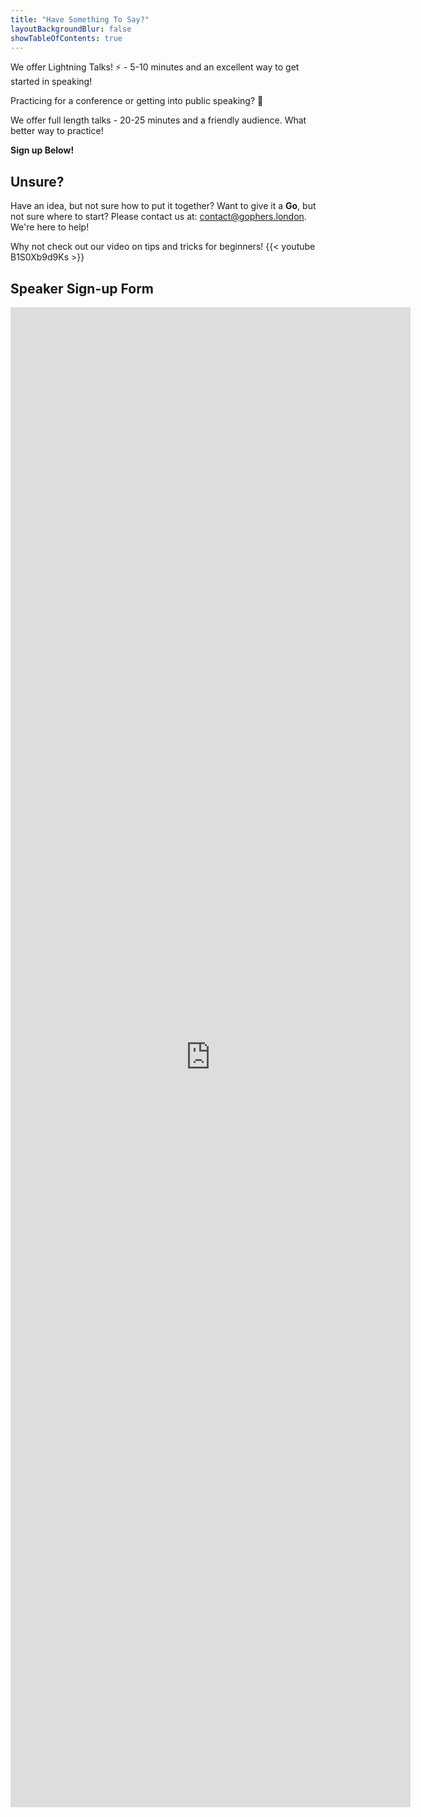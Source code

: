 ```yaml
---
title: "Have Something To Say?"
layoutBackgroundBlur: false
showTableOfContents: true
---
```


We offer Lightning Talks! ⚡ - 5-10 minutes and an excellent way to get started in speaking!

Practicing for a conference or getting into public speaking? 🤔

We offer full length talks - 20-25 minutes and a friendly audience. What better way to practice!

**Sign up Below!**

## Unsure?
Have an idea, but not sure how to put it together? Want to give it a **Go**, but not sure where to start?
Please contact us at: [contact@gophers.london](mailto:contact@gophers.london). We're here to help!

Why not check out our video on tips and tricks for beginners!
{{< youtube B1S0Xb9d9Ks >}}

## Speaker Sign-up Form
<iframe style="background: rgba(255, 255, 255, 0.7);" src="https://docs.google.com/forms/d/e/1FAIpQLSeirnTIywKx5w3HVLny8pfZALUYmrqDOUTroGeUDESwqmrnSA/viewform?embedded=true" width="640" height="2400" frameborder="0" marginheight="0" marginwidth="0">Loading…</iframe>
